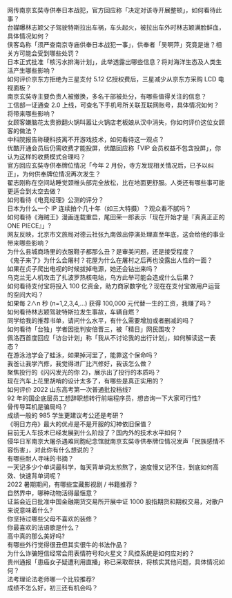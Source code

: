 网传南京玄奘寺供奉日本战犯，官方回应称「决定对该寺开展整顿」，如何看待此事？  
台媒曝林志颖父子驾驶特斯拉出车祸，车头起火，被拉出车外时林志颖满脸鲜血，具体情况如何？  
侠客岛称「须严查南京寺庙供奉日本战犯一事」，供奉者「吴啊萍」究竟是谁？相关方可能会受到哪些处罚？  
日本正式批准「核污水排海计划」，此举透露出哪些信息？将对海洋生态及人类生活产生哪些影响？  
如何评价京东方拒绝为三星支付 5.12 亿授权费后，三星减少从京东方采购 LCD 电视面板？  
南京玄奘寺主要负责人被撤换，多名干部被处分，有哪些值得关注的信息？  
工信部一证通查 2.0 上线，可查名下手机号所关联互联网账号，具体情况如何？将带来哪些影响？  
女顾客嫌脑花太贵掀翻火锅叫嚣让火锅店老板娘从汉中消失，你如何评价这位女顾客的做法？  
中科院报告称硬科技离不开游戏技术，如何看待这一观点？  
优酷开通会员后仍需收费才能投屏，优酷回应称「VIP 会员权益不包含投屏」，你认为这样的收费模式合理吗？  
官方回应玄奘寺供奉牌位情况「今年 2 月份，寺方发现相关情况后，已予以纠正」，为何供奉牌位情况再次发生？  
翟志刚称在空间站睡觉颈椎头部完全放松，比在地面更舒服。人类还有哪些事可能更适合到太空去做？  
如何看待《电竞经理》公测的评分？  
日本为什么一个 IP 连续拍个几十年（如三大特摄）？观众看不腻吗？  
如何看待《海贼王》漫画连载重启，尾田荣一郎表示「现在开始才是『真真正正的 ONE PIECE』」?  
网友反映，北京市文旅局对德云社张九南做出停演处理直至年底，这会给他的事业带来哪些影响？  
为什么县城商场里的衣服鞋子都那么丑？是审美问题，还是接受程度？  
《鬼子来了》为什么会屠村？花屋为什么在屠村之后再也没露出人性的一面？  
如果在贞子爬出电视的时候拔掉电源，她还会钻出来吗？  
乌克兰无人机攻击了扎波罗热核电站，乌方此举可能会造成什么后果？  
如何看待支付宝将投入 100 亿资金，助力商家数字化？现在在支付宝做用户运营的空间大吗？  
如果每 2∧n 秒 (n=1,2,3,4,…) 获得 100,000 元代替一生的工资，我赚了吗？  
如何看待林志颖驾驶特斯拉发生事故，车辆自燃？  
同学给我的推荐书单，请问什么水平，有什么需要增加或者删减的吗？  
如何看待「台独」学者因批判安倍晋三，被「精日」网民围攻？  
佩洛西首度回应「访台计划」称「我从不讨论我的出行计划」，如何解读这一表态？  
在游泳池学会了蛙泳，如果掉河里了，能靠这个保命吗？  
我爸让我学汽修，我觉得进厂比汽修好，我该怎么做？  
聚焦投行的《闪闪发光的你 2》，展示出了投行的本质吗？  
现在汽车上花里胡哨的设计太多了，有哪些是真正实用的？  
如何评价 2022 山东高考第一次普通批投档线?  
92 年的国企底层员工想辞职想转行前端程序员，想咨询一下大家可行性?  
骨传导耳机是骗局吗？  
成绩一般的 985 学生更建议考公还是考研？  
《明日方舟》最大的优点是不是开服的幻神依旧保值？  
目前无人车技术已经发展到什么阶段了？国内外的技术水平如何？  
侵华日军南京大屠杀遇难同胞纪念馆就南京玄奘寺供奉牌位情况发声「民族感情不容伤害」，对此你有什么想说的？  
有哪些耐人寻味的书摘？  
一天记多少个单词最科学，每天背单词太煎熬了，速度慢又记不住，到底如何高效、快速背单词呢？  
2022 暑期期间，有哪些宝藏影视剧 / 书籍推荐？  
自然界中，哪种动物活得最惬意？  
证监会近日批准中国金融期货交易所开展中证 1000 股指期货和期权交易，对散户来说意味着什么?  
你坚持过哪些父母不喜欢的装修？  
你最喜欢的法语歌是什么？  
高中真的那么美好吗?  
有哪些外行觉得很丑但其实很牛的书法作品？  
为什么诈骗短信经常会用表情符号和火星文？风控系统是如何应对的？  
贵州通报「患癌女子疑遭利用直播」称已采取帮扶，将核实其他问题，具体情况如何？  
法考理论法老师哪一个比较推荐?  
成绩不怎么好，初三还有机会吗？  
